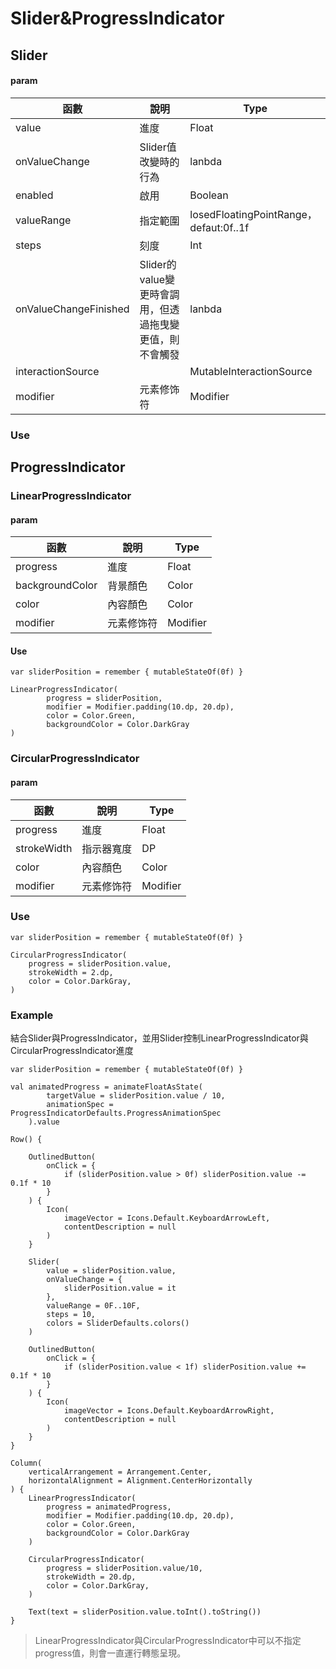 # Slider&ProgressIndicator

## Slider

#### param

| 函數 | 說明 | Type|
| --- | --- | --- |
| value | 進度 | Float |
| onValueChange | Slider值改變時的行為 | lanbda |
| enabled | 啟用 | Boolean |
| valueRange | 指定範圍 | losedFloatingPointRange<Float>，defaut:0f..1f |
| steps | 刻度 | Int |
| onValueChangeFinished | Slider的value變更時會調用，但透過拖曳變更值，則不會觸發 | lanbda |
| interactionSource |  | MutableInteractionSource |
| modifier | 元素修饰符 | Modifier |

### Use

## ProgressIndicator

### LinearProgressIndicator

#### param

| 函數 | 說明 | Type|
| --- | --- | --- |
| progress | 進度 | Float |
| backgroundColor | 背景顏色 | Color |
| color | 內容顏色 | Color |
| modifier | 元素修饰符 | Modifier |

#### Use

```
var sliderPosition = remember { mutableStateOf(0f) }

LinearProgressIndicator(
        progress = sliderPosition,
        modifier = Modifier.padding(10.dp, 20.dp),
        color = Color.Green,
        backgroundColor = Color.DarkGray
)
```

### CircularProgressIndicator

#### param

| 函數 | 說明 | Type|
| --- | --- | --- |
| progress | 進度 | Float |
| strokeWidth | 指示器寬度 | DP |
| color | 內容顏色 | Color |
| modifier | 元素修饰符 | Modifier |

### Use

```
var sliderPosition = remember { mutableStateOf(0f) }

CircularProgressIndicator(
    progress = sliderPosition.value,
    strokeWidth = 2.dp,
    color = Color.DarkGray,
)
```

### Example

結合Slider與ProgressIndicator，並用Slider控制LinearProgressIndicator與CircularProgressIndicator進度

```
var sliderPosition = remember { mutableStateOf(0f) }

val animatedProgress = animateFloatAsState(
        targetValue = sliderPosition.value / 10,
        animationSpec = ProgressIndicatorDefaults.ProgressAnimationSpec
    ).value

Row() {

    OutlinedButton(
        onClick = {
            if (sliderPosition.value > 0f) sliderPosition.value -= 0.1f * 10
        }
    ) {
        Icon(
            imageVector = Icons.Default.KeyboardArrowLeft,
            contentDescription = null
        )
    }

    Slider(
        value = sliderPosition.value,
        onValueChange = {
            sliderPosition.value = it
        },
        valueRange = 0F..10F,
        steps = 10,
        colors = SliderDefaults.colors()
    )

    OutlinedButton(
        onClick = {
            if (sliderPosition.value < 1f) sliderPosition.value += 0.1f * 10
        }
    ) {
        Icon(
            imageVector = Icons.Default.KeyboardArrowRight,
            contentDescription = null
        )
    }
}

Column(
    verticalArrangement = Arrangement.Center,
    horizontalAlignment = Alignment.CenterHorizontally
) {
    LinearProgressIndicator(
        progress = animatedProgress,
        modifier = Modifier.padding(10.dp, 20.dp),
        color = Color.Green,
        backgroundColor = Color.DarkGray
    )

    CircularProgressIndicator(
        progress = sliderPosition.value/10,
        strokeWidth = 20.dp,
        color = Color.DarkGray,
    )

    Text(text = sliderPosition.value.toInt().toString())
}

```

> LinearProgressIndicator與CircularProgressIndicator中可以不指定progress值，則會一直運行轉態呈現。
